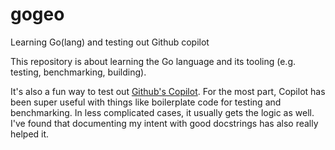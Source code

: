 # gogeo
Learning Go(lang) and testing out Github copilot

This repository is about learning the Go language and its tooling (e.g. testing, benchmarking, building). 

It's also a fun way to test out [Github's Copilot](https://copilot.github.com). For the most part, Copilot 
has been super useful with things like boilerplate code for testing and benchmarking. In less complicated
cases, it usually gets the logic as well. I've found that documenting my intent with good docstrings has 
also really helped it. 
